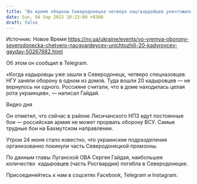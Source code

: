 ```yaml
---
title: "Во время обороны Северодонецка четверо нацгвардейцев уничтожили 20 кадыровцев — Гайдай"
date: Sun, 04 Sep 2022 10:23:00 +0300
draft: false
---
```

Источник: Новое Время https://nv.ua/ukraine/events/vo-vremya-oborony-severodonecka-chetvero-nacgvardeycev-unichtozhili-20-kadyrovcev-gayday-50267682.html


Об этом он сообщил в Telegram.

«Когда кадыровцы уже зашли в Северодонецк, четверо спецназовцев НГУ заняли оборону в одном из домов. Туда вошли 20 кадыровцев — не вернулось ни одного. Россияне считали, что в доме находилась целая рота украинцев», — написал Гайдай.

 Видео дня   

Он отметил, что сейчас в районе Лисичанского НПЗ идут постоянные бои — российская армия не может прорвать оборону ВСУ. Самые трудные бои на Бахмутском направлении.

Утром 24 июня стало известно, что украинские подразделения организованно покинули часть Северодонецкой промзоны.

По данным главы Луганской ОВА Сергея Гайдая, наибольшее количество  кадыровцев (часть Росгвардии) погибла в Северодонецке.

Присоединяйтесь к нам в соцсетях Facebook, Telegram и Instagram.
